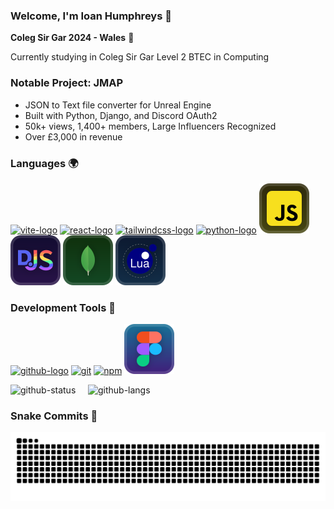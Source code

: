 ### Welcome, I'm Ioan Humphreys 👋

**Coleg Sir Gar 2024 - Wales** 📌

Currently studying in Coleg Sir Gar Level 2 BTEC in Computing

### Notable Project: JMAP

- JSON to Text file converter for Unreal Engine
- Built with Python, Django, and Discord OAuth2
- 50k+ views, 1,400+ members, Large Influencers Recognized
- Over £3,000 in revenue

### Languages 🌍
[![vite-logo](https://github.com/user-attachments/assets/cb9ef3ca-c2d7-45d1-976c-f045436b4e0f)](https://vite.dev/)
[![react-logo](https://github.com/user-attachments/assets/d26fb075-af79-47b8-bf24-031f5d4a1f3f)](https://react.dev/)
[![tailwindcss-logo](https://github.com/user-attachments/assets/4dbcf251-269e-4b88-8b27-4d4e7bff6943)](https://tailwindcss.com/)
[![python-logo](https://github.com/user-attachments/assets/7acdb88e-88b1-4a0e-bc35-a84eae08bd37)](https://www.python.org/)
[![js-logo](https://raw.githubusercontent.com/IoanHumphreys/IoanHumphreys/5a8ca06bb3439fca725aa719c3a281ccc084dea5/assets/js-logo.svg)](https://www.javascript.com/)
[![djs-logo](https://raw.githubusercontent.com/IoanHumphreys/IoanHumphreys/5a8ca06bb3439fca725aa719c3a281ccc084dea5/assets/discordjs-logo.svg)](https://www.javascript.com/)
[![mongodb-logo](https://raw.githubusercontent.com/IoanHumphreys/IoanHumphreys/5a8ca06bb3439fca725aa719c3a281ccc084dea5/assets/mongo.svg)](https://www.mongodb.com/)
[![lua-logo](https://raw.githubusercontent.com/IoanHumphreys/IoanHumphreys/ab1954cb8e8cbe6a9448dce1d4ddda0e99897957/assets/lua-logo.svg)](https://www.lua.org/)

### Development Tools 🔨
[![github-logo](https://github.com/user-attachments/assets/53f3314e-1095-4187-ac35-b6a98350403f)](https://github.com/IoanHumphreys/IoanHumphreys)
[<img alt="git" height="40" src="https://cdn.jsdelivr.net/npm/@intergrav/devins-badges@3/assets/compact-minimal/available/git_vector.svg">](https://git-scm.com/)
[<img alt="npm" height="40" src="https://cdn.jsdelivr.net/npm/@intergrav/devins-badges@3/assets/compact-minimal/available/npm_vector.svg">](https://www.npmjs.com/)
[![figma-logo](https://raw.githubusercontent.com/IoanHumphreys/IoanHumphreys/6d39f62804daa4afd835dc5279e26811a458317d/assets/figma-logo.svg)]([https://www.lua.org/](https://figma.com/))

![github-status](https://github-readme-stats.vercel.app/api?username=IoanHumphreys&include_all_commits=true&count_private=true&show_icons=true&theme=github_dark&custom_title=My%20GitHub%20Stats)&nbsp;&nbsp;&nbsp;&nbsp;
![github-langs](https://github-readme-stats.vercel.app/api/top-langs?username=IoanHumphreys&show_icons=true&locale=en&layout=compact&theme=github_dark&custom_title=Languages%20I%20Use)

### Snake Commits 🐍
![snake-repo](https://raw.githubusercontent.com/IoanHumphreys/IoanHumphreys/94db525af4329a1d46bf81dcc745907d45c89575/snake.svg)
